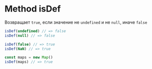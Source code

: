 # Method isDef

Возвращает `true`, если значение не `undefined` и не `null`, иначе `false`

  ```ts
  isDef(undefined) // => false
  isDef(null) // => false

  isDef(false) // => true
  isDef(NaN) // => true
  
  const maps = new Map()
  isDef(maps) // => true
  ```